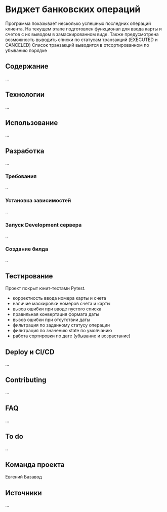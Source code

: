 # Виджет банковских операций
Программа показывает несколько успешных последних операций клиента.
На текущем этапе подготовлен функционал для ввода карты и счетов с их выводом в замаскированном виде.
Также предусмотрена возможность выводить списки по статусам транзакций (EXECUTED и CANCELED)
Список транзакций выводится в отсортированном по убыванию порядке


## Содержание
...

## Технологии
...

## Использование
...

## Разработка
...

### Требования
..

### Установка зависимостей
..
### Запуск Development сервера
..
### Создание билда
..

## Тестирование
Проект покрыт юнит-тестами Pytest.
- корректность ввода номера карты и счета
- наличие маскировки номеров счета и карты 
- вызов ошибки при вводе пустого списка 
- правильная конвертация формата даты
- вызов ошибки при отсутствии даты 
- фильтрация по заданному статусу операции
- фильтрация по значению state по умолчанию
- работа сортировки по дате (убывание и возрастание)

## Deploy и CI/CD
...

## Contributing
...

## FAQ 
...

## To do
..

## Команда проекта

Евгений Базавод 

## Источники
...
